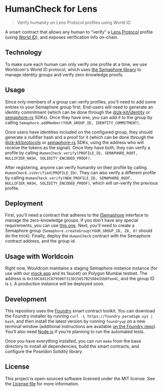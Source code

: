 # HumanCheck for Lens

> Verify humanity on Lens Protocol profiles using World ID

A smart contract that allows any human to "verify" a [Lens Protocol](https://lens.xyz) profile (using [World ID](https://id.worldcoin.org)), and exposes verification info on-chain.

## Technology

To make sure each human can only verify one profile at a time, we use Worldcoin's World ID protocol, which uses [the Semaphore library](http://semaphore.appliedzkp.org) to manage identity groups and verify zero-knowledge proofs.

## Usage

Since only members of a group can verify profiles, you'll need to add some entries to your Semaphore group first. End-users will need to generate an identity commitment (which can be done through the [@zk-kit/identity](https://github.com/appliedzkp/zk-kit/tree/main/packages/identity) or [semaphore-rs](https://github.com/worldcoin/semaphore-rs) SDKs). Once they have one, you can add it to the group by calling `Semaphore.addMember(YOUR_GROUP_ID, IDENTITY_COMMITMENT)`.

Once users have identities included on the configured group, they should generate a nullifier hash and a proof for it (which can be done through the [@zk-kit/protocols](https://github.com/appliedzkp/zk-kit/tree/main/packages/protocols) or [semaphore-rs](https://github.com/worldcoin/semaphore-rs) SDKs, using the address who will receive the tokens as the signal). Once they have both, they can verify a profile by calling `HumanCheck.verify(PROFILE_ID, SEMAPHORE_ROOT, NULLIFIER_HASH, SOLIDITY_ENCODED_PROOF)`.

After registering, anyone can verify humanity on their profile by calling `HumanCheck.isVerified(PROFILE_ID)`. They can also verify a different profile by calling `HumanCheck.verify(NEW_PROFILE_ID, SEMAPHORE_ROOT, NULLIFIER_HASH, SOLIDITY_ENCODED_PROOF)`, which will un-verify the previous profile.

## Deployment

First, you'll need a contract that adheres to the [ISemaphore](https://github.com/worldcoin/world-id-example-airdrop/blob/main/src/interfaces/ISemaphore.sol) interface to manage the zero-knowledge groups. If you don't have any special requirements, you can use [this one](https://github.com/worldcoin/world-id-example-airdrop/blob/main/src/Semaphore.sol). Next, you'll need to create a Semaphore group (`Semaphore.createGroup(YOUR_GROUP_ID, 20, 0)` should do the trick). Finally, deploy the `HumanCheck` contract with the Semaphore contract address, and the group id.

## Usage with Worldcoin

Right now, Wouldcoin maintains a staging Semaphore instance instance (for use with our [mock app](https://mock-app.id.worldcoin.org) and its faucet) on Polygon Mumbai testnet. The address is `0x330C8452C879506f313D1565702560435b0fee4C`, and the group ID is `1`. A production instance will be deployed soon.

## Development

This repository uses the [Foundry](https://github.com/gakonst/foundry) smart contract toolkit. You can download the Foundry installer by running `curl -L https://foundry.paradigm.xyz | bash`, and then install the latest version by running `foundryup` on a new terminal window (additional instructions are available [on the Foundry repo](https://github.com/gakonst/foundry#installation)). You'll also need [Node.js](https://nodejs.org) if you're planning to run the automated tests.

Once you have everything installed, you can run `make` from the base directory to install all dependencies, build the smart contracts, and configure the Poseidon Solidity library.

## License

This project is open-sourced software licensed under the MIT license. See the [License file](LICENSE) for more information.
